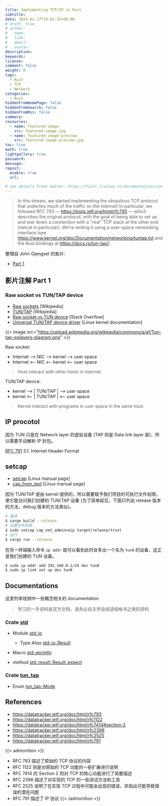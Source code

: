 ```yaml
---
title: Implementing TCP/IP in Rust
subtitle:
date: 2024-02-17T19:01:53+08:00
# draft: true
# author:
#   name:
#   link:
#   email:
#   avatar:
description:
keywords:
license:
comment: false
weight: 0
tags:
  - Rust
  - TCP
  - Network
categories:
  - Rust
hiddenFromHomePage: false
hiddenFromSearch: false
hiddenFromRss: false
summary:
resources:
  - name: featured-image
    src: featured-image.jpg
  - name: featured-image-preview
    src: featured-image-preview.jpg
toc: true
math: true
lightgallery: true
password:
message:
repost:
  enable: true
  url:

# See details front matter: https://fixit.lruihao.cn/documentation/content-management/introduction/#front-matter
---
```


> In this stream, we started implementing the ubiquitous TCP protocol that underlies much of the traffic on the internet! In particular, we followed RFC 793 — https://tools.ietf.org/html/rfc793 — which describes the original protocol, with the goal of being able to set up and tear down a connection with a "real" TCP stack at the other end (netcat in particular). We're writing it using a user-space networking interface (see https://www.kernel.org/doc/Documentation/networking/tuntap.txt and the Rust bindings at https://docs.rs/tun-tap/).

<!--more-->

整理自 John Gjengset 的影片:

- [Part 1](https://www.youtube.com/watch?v=bzja9fQWzdA)

## 影片注解 Part 1

### Raw socket vs TUN/TAP device

- [Raw sockets](https://en.wikipedia.org/wiki/Network_socket#Raw_sockets#Types) [Wikipedia]
- [TUN/TAP](https://en.wikipedia.org/wiki/TUN/TAP) [Wikipedia]
- [Raw socket vs TUN device](https://stackoverflow.com/questions/41343802/raw-socket-vs-tun-device) [Stack Overflow]
- [Universal TUN/TAP device driver](https://www.kernel.org/doc/Documentation/networking/tuntap.txt) [Linux kernel documentation]

{{< image src="https://upload.wikimedia.org/wikipedia/commons/a/af/Tun-tap-osilayers-diagram.png" >}}

Raw socket: 
- Internet --> NIC --> kernel --> user space
- Internet <-- NIC <-- kernel <-- user space
> Host interact with other hosts in Internet.

TUN/TAP device: 
- kernel --> | TUN/TAP | --> user space
- kernel <-- | TUN/TAP | <-- user space
> Kernel interact with programs in user space in the same host.

## IP procotol

因为 TUN 只是在 Network layer 的虚拟设备 (TAP 则是 Data link layer 层)，所以需要手动解析 IP 封包。

[RFC 791](https://datatracker.ietf.org/doc/html/rfc791) 3.1. Internet Header Format

## setcap

- [setcap](https://man7.org/linux/man-pages/man8/setcap.8.html) [Linux manual page]
- [cap_from_text](https://man7.org/linux/man-pages/man3/cap_from_text.3.html) [Linux manual page]

因为 TUN/TAP 是由 kernel 提供的，所以需要赋予我们项目的可执行文件权限，使它能访问我们创建的 TUN/TAP 设备 (为了简单起见，下面只列出 release 版本的方法，debug 版本的方法类似)。

```bash
# 编译
$ cargo build --release
# 设置文件权限
$ sudo setcap cap_net_admin=eip target/release/trust
# 运行
$ cargo run --release
```

在另一终端输入命令 `ip addr` 就可以看到此时会多出一个名为 `tun0` 的设备，这正是我们创建的 TUN 设备。

```bash
$ sudo ip addr add 192.168.0.1/24 dev tun0
$ sudo ip link set up dev tun0
```

## Documentations

这里列举视频中一些概念相关的 documentation 

> 学习的一手资料是官方文档，请务必自主学会阅读规格书之类的资料

### Crate [std](https://doc.rust-lang.org/std/index.html) 

- Module [std::io](https://doc.rust-lang.org/std/io/index.html)
  - Type Alias [std::io::Result](https://doc.rust-lang.org/std/io/type.Result.html)

- Macro [std::eprintln](https://doc.rust-lang.org/std/macro.eprintln.html)

- method [std::result::Result::expect](https://doc.rust-lang.org/std/result/enum.Result.html#method.expect)

### Crate [tun_tap](https://docs.rs/tun-tap/latest/tun_tap/)

- Enum [tun_tap::Mode](https://docs.rs/tun-tap/latest/tun_tap/enum.Mode.html)

## References

- https://datatracker.ietf.org/doc/html/rfc793
- https://datatracker.ietf.org/doc/html/rfc1122
- https://datatracker.ietf.org/doc/html/rfc7414#section-2
- https://datatracker.ietf.org/doc/html/rfc2398 
- https://datatracker.ietf.org/doc/html/rfc2525
- https://datatracker.ietf.org/doc/html/rfc791

{{< admonition >}}
- RFC 793 描述了原始的 TCP 协议的内容 
- RFC 1122 则是对原始的 TCP 功能的一些扩展进行说明
- RFC 7414 的 Section 2 则对 TCP 的核心功能进行了简要描述
- RFC 2398 描述了对实现的 TCP 的一些测试方法和工具
- RFC 2525 说明了在实现 TCP 过程中可能会出现的错误，并指出可能导致错误的潜在问题
- RFC 791 描述了 IP 协议
{{< /admonition >}}

